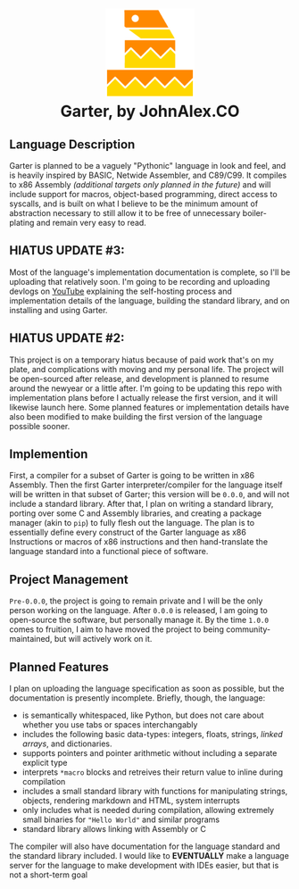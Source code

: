 <h1 align="center">
	<img src="./logo/simplified.png" height="160px"/><br>
	Garter, by JohnAlex.CO
</h1>

## Language Description

Garter is planned to be a vaguely "Pythonic" language in look and feel, and is heavily inspired by BASIC, Netwide Assembler, and C89/C99.
It compiles to x86 Assembly _(additional targets only planned in the future)_ and will include support for macros, object-based programming, direct access to syscalls, and is built on what I believe to be the minimum amount of abstraction necessary to still allow it to be free of unnecessary boiler-plating and remain very easy to read.  

## HIATUS UPDATE #3:

Most of the language's implementation documentation is complete, so I'll be uploading that relatively soon. I'm going to be recording and uploading devlogs on [YouTube](https://youtube.com/@garterlang) explaining the self-hosting process and implementation details of the language, building the standard library, and on installing and using Garter. 

## HIATUS UPDATE #2: 

This project is on a temporary hiatus because of paid work that's on my plate, and complications with moving and my personal life. The project will be open-sourced after release, and development is planned to resume around the newyear or a little after. I'm going to be updating this repo with implementation plans before I actually release the first version, and it will likewise launch here. Some planned features or implementation details have also been modified to make building the first version of the language possible sooner.

## Implemention 

First, a compiler for a subset of Garter is going to be written in x86 Assembly. Then the first Garter interpreter/compiler for the language itself will be written in that subset of Garter; this version will be `0.0.0`, and will not include a standard library. After that, I plan on writing a standard library, porting over some C and Assembly libraries, and creating a package manager (akin to `pip`) to fully flesh out the language. The plan is to essentially define every construct of the Garter language as x86 Instructions or macros of x86 instructions and then hand-translate the language standard into a functional piece of software. 

## Project Management

`Pre-0.0.0`, the project is going to remain private and I will be the only person working on the language. After `0.0.0` is released, I am going to open-source the software, but personally manage it. By the time `1.0.0` comes to fruition, I aim to have moved the project to being community-maintained, but will actively work on it. 

## Planned Features 

I plan on uploading the language specification as soon as possible, but the documentation is presently incomplete.
Briefly, though, the language:
- is semantically whitespaced, like Python, but does not care about whether you use tabs or spaces interchangably
- includes the following basic data-types: integers, floats, strings, _linked arrays_, and dictionaries.
- supports pointers and pointer arithmetic without including a separate explicit type
- interprets `*macro` blocks and retreives their return value to inline during compilation
- includes a small standard library with functions for manipulating strings, objects, rendering markdown and HTML,
system interrupts
- only includes what is needed during compilation, allowing extremely small binaries for `"Hello World"` and similar programs
- standard library allows linking with Assembly or C

The compiler will also have documentation for the language standard and the standard library included. I would like to **EVENTUALLY** make a language server for the language to make development with IDEs easier, but that is not a short-term goal
